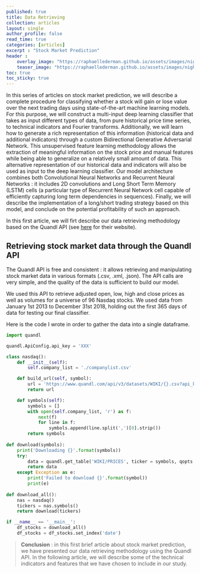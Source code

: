 ```yaml
---
published: true
title: Data Retrieving
collection: articles
layout: single
author_profile: false
read_time: true
categories: [articles]
excerpt : "Stock Market Prediction"
header :
    overlay_image: "https://raphaellederman.github.io/assets/images/night.jpg"
    teaser_image: "https://raphaellederman.github.io/assets/images/night.jpg"
toc: true
toc_sticky: true
---
```


In this series of articles on stock market prediction, we will describe a complete procedure for classifying whether a stock will gain or lose value over the next trading days using state-of-the-art machine learning models. For this purpose, we will construct a multi-input deep learning classifier that takes as input different types of data, from pure historical price time series, to technical indicators and Fourier transforms. Additionally, we will learn how to generate a rich representation of this information (historical data and additional indicators) through a custom Bidirectional Generative Adversarial Network. This unsupervised feature learning methodology allows the extraction of meaningful information on the stock price and manual features while being able to generalize on a relatively small amount of data. This alternative representation of our historical data and indicators will also be used as input to the deep learning classifier. Our model architecture combines both Convolutional Neural Networks and Recurrent Neural Networks : it includes 2D convolutions and Long Short Term Memory (LSTM) cells (a particular type of Recurrent Neural Network cell capable of efficiently capturing long term dependencies in sequences). Finally, we will describe the implementation of a long/short trading strategy based on this model, and conclude on the potential profitability of such an approach.

In this first article, we will firt describe our data retrieving methodology based on the Quandl API (see [here](https://www.quandl.com/tools/api) for their website).

<script type="text/javascript" async
    src="https://cdn.mathjax.org/mathjax/latest/MathJax.js?config=TeX-MML-AM_CHTML">
</script>

## Retrieving stock market data through the Quandl API

The Quandl API is free and consistent : it allows retrieving and manipulating stock market data in various formats (.csv, .xml, .json). The API calls are very simple, and the quality of the data is sufficient to build our model.

We used this API to retrieve adjusted open, low, high and close prices as well as volumes for a universe of 96 Nasdaq stocks. We used data from January 1st 2013 to December 31st 2018, holding out the first 365 days of data for testing our final classifier. 

Here is the code I wrote in order to gather the data into a single dataframe.

```python
import quandl

quandl.ApiConfig.api_key = 'XXX'

class nasdaq():
    def __init__(self):
        self.company_list = './companylist.csv'

    def build_url(self, symbol):
        url = 'https://www.quandl.com/api/v3/datasets/WIKI/{}.csv?api_key={}'.format(symbol, quandl_api_key)
        return url

    def symbols(self):
        symbols = []
        with open(self.company_list, 'r') as f:
            next(f)
            for line in f:
                symbols.append(line.split(',')[0].strip())
        return symbols
    
def download(symbols):
    print('Downloading {}'.format(symbols))
    try:
        data = quandl.get_table('WIKI/PRICES', ticker = symbols, qopts = { 'columns': ['ticker', 'date', 'adj_open', 'adj_high', 'adj_low', 'adj_close', 'adj_volume'] }, date = { 'gte': '2013-01-01', 'lte': '2018-12-31' }, paginate=True)
        return data
    except Exception as e:
        print('Failed to download {}'.format(symbol))
        print(e)
        
def download_all():
    nas = nasdaq()
    tickers = nas.symbols()
    return download(tickers)

if __name__ == '__main__':
    df_stocks = download_all()
    df_stocks = df_stocks.set_index('date')
```

> **Conclusion** : in this first brief article about stock market prediction, we have presented our data retrieving methodology using the Quandl API. In the following article, we will describe some of the technical indicators and features that we have chosen to include in our study.